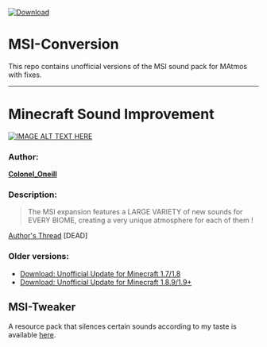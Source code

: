[![Download](https://img.shields.io/badge/-soundpack%20download-brightgreen)](https://github.com/makamys/MSI-Conversion/releases)

# MSI-Conversion
This repo contains unofficial versions of the MSI sound pack for MAtmos with fixes.

---
# Minecraft Sound Improvement

[![IMAGE ALT TEXT HERE](https://img.youtube.com/vi/OnUeix34Qc4/0.jpg)](https://www.youtube.com/watch?v=OnUeix34Qc4)
### Author:
**[Colonel_Oneill](http://www.minecraftforum.net/members/Colonel_Oneill)**

### Description:
>The MSI expansion features a LARGE VARIETY of new sounds for EVERY BIOME, creating a very unique atmosphere for each of them ! 

[Author's Thread](http://www.minecraftforum.net/forums/mapping-and-modding/minecraft-mods/1290798-1-6-2-minecraft-sound-improvement-custom-music-a) [DEAD]

### Older versions:
* [Download: Unofficial Update for Minecraft 1.7/1.8](https://ha3.eu/x/tempshare/misc/msi_conversion.zip)
* [Download: Unofficial Update for Minecraft 1.8.9/1.9+](https://github.com/Sollace/MAtmos/releases/download/r30d/MSI_conversion.zip)

## MSI-Tweaker
A resource pack that silences certain sounds according to my taste is available [here](https://github.com/makamys/MSI-Conversion/tree/MSI-Tweaker).
